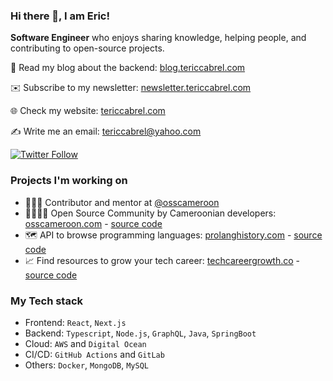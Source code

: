 ### Hi there 👋, I am Eric!
 
**Software Engineer** who enjoys sharing knowledge, helping people, and contributing to open-source projects.

📘 Read my blog about the backend: [blog.tericcabrel.com](https://blog.tericcabrel.com)

✉️ Subscribe to my newsletter: [newsletter.tericcabrel.com](https://newsletter.tericcabrel.com)

🌐 Check my website: [tericcabrel.com](https://tericcabrel.com)

✍️ Write me an email: [tericcabrel@yahoo.com](mailto:contact@tericcabrel.com)

[![Twitter Follow](https://img.shields.io/twitter/follow/tericcabrel?label=Follow)](https://twitter.com/tericcabrel)

### Projects I'm working on

* 👨🏼‍💻 Contributor and mentor at [@osscameroon](https://github.com/osscameroon)
* 👨‍👩‍👧‍👦 Open Source Community by Cameroonian developers: [osscameroon.com](https://osscameroon.com) - [source code](https://github.com/osscameroon/osscameroon-website)
* 🗺️ API to browse programming languages: [prolanghistory.com](https://prolanghistory.com) - [source code](https://github.com/osscameroon/prolang-api)
* 📈 Find resources to grow your tech career: [techcareergrowth.co](https://techcareergrowth.co) - [source code](https://github.com/tericcabrel/tech-career-growth)

### My Tech stack
* Frontend: `React`, `Next.js`
* Backend:  `Typescript`, `Node.js`, `GraphQL`, `Java`, `SpringBoot`
* Cloud: `AWS` and `Digital Ocean`
* CI/CD: `GitHub Actions` and `GitLab`
* Others: `Docker`, `MongoDB`, `MySQL`
